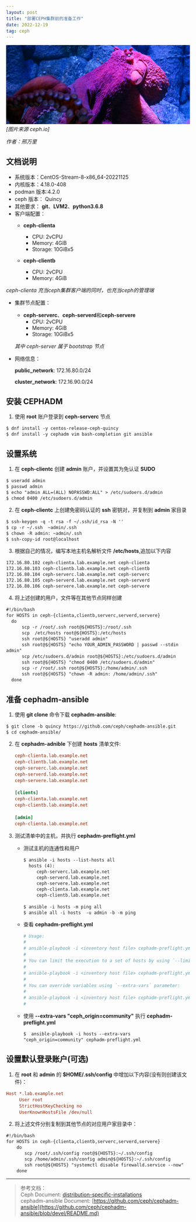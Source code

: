 ```yaml
---
layout: post
title: "部署CEPH集群前的准备工作"
date: 2022-12-19
tag: ceph
---
```


![Ceph](/assets/images/2022-12-19/photo-squid-02.jpg)
*\[图片来源 ceph.io\]*

*作者：邢万里*

## 文档说明

- 系统版本：CentOS-Stream-8-x86_64-20221125
- 内核版本：4.18.0-408
- podman 版本:4.2.0
- ceph 版本： Quincy
- 其他要求： **git**、**LVM2**、**python3.6.8**
- 客户端配置：
  - **ceph-clienta**
    - CPU: 2vCPU
    - Memory: 4GiB
    - Storage: 10GiBx5

  - **ceph-clientb**
    - CPU: 2vCPU
    - Memory: 4GiB

*ceph-clienta 充当ceph集群客户端的同时，也充当ceph的管理端*

- 集群节点配置：
  - **ceph-serverc**、**ceph-serverd**和**ceph-servere**
    - CPU: 2vCPU
    - Memory: 4GiB
    - Storage: 10GiBx5

  *其中 ceph-server 属于 bootstrap 节点*  


- 网络信息：

  **public_network**: 172.16.80.0/24

  **cluster_network**: 172.16.90.0/24    

## 安装 CEPHADM 

1. 使用 **root** 账户登录到 **ceph-serverc** 节点
```shell
$ dnf install -y centos-release-ceph-quincy
$ dnf install -y cephadm vim bash-completion git ansible
```

## 设置系统

1. 在 **ceph-clientc** 创建 **admin** 账户，并设置其为免认证 **SUDO**
```shell
$ useradd admin
$ passwd admin
$ echo "admin ALL=(ALL) NOPASSWD:ALL" > /etc/sudoers.d/admin
$ chmod 0400 /etc/sudoers.d/admin
```

2. 在 **ceph-clientc** 上创建免密码认证的 **ssh** 密钥对，并复制到 **admin** 家目录
```shell
$ ssh-keygen -q -t rsa -f ~/.ssh/id_rsa -N ''
$ cp -r ~/.ssh  ~admin/.ssh
$ chown -R admin: ~admin/.ssh
$ ssh-copy-id root@localhost
```

3. 根据自己的情况，编写本地主机名解析文件 **/etc/hosts**,追加以下内容
```shell
172.16.80.102 ceph-clienta.lab.example.net ceph-clienta
172.16.80.103 ceph-clientb.lab.example.net ceph-clientb
172.16.80.104 ceph-serverc.lab.example.net ceph-serverc
172.16.80.105 ceph-serverd.lab.example.net ceph-serverd
172.16.80.106 ceph-servere.lab.example.net ceph-servere
```

4. 将上述创建的用户，文件等在其他节点同样创建
```shell
#!/bin/bash
for HOSTS in ceph-{clienta,clientb,serverc,serverd,servere}
  do
      scp -r /root/.ssh root@${HOSTS}:/root/.ssh
      scp  /etc/hosts root@${HOSTS}:/etc/hosts
      ssh root@${HOSTS} "useradd admin"
      ssh root@${HOSTS} "echo YOUR_ADMIN_PASSWORD | passwd --stdin admin"
      scp /etc/sudoers.d/admin root@${HOSTS}:/etc/sudoers.d/admin
      ssh root@${HOSTS} "chmod 0400 /etc/sudoers.d/admin"
      scp -r /root/.ssh root@${HOSTS}:/home/admin/.ssh
      ssh root@${HOSTS} "chown -R admin: /home/admin/.ssh"
  done
```

## 准备 cephadm-ansible

1. 使用 **git clone** 命令下载 **cephadm-ansible**:
```shell
$ git clone -b quincy https://github.com/ceph/cephadm-ansible.git
$ cd cephadm-ansible/
```

2. 在 **cephadm-adnible** 下创建 **hosts** 清单文件:
   ```ini
   ceph-clienta.lab.example.net
   ceph-clientb.lab.example.net
   ceph-serverc.lab.example.net
   ceph-serverd.lab.example.net
   ceph-servere.lab.example.net
   
   [clients]
   ceph-clienta.lab.example.net
   ceph-clientb.lab.example.net
   
   [admin]
   ceph-clienta.lab.example.net
   ```

3. 测试清单中的主机，并执行 **cephadm-preflight.yml**
   - 测试主机的连通性和用户
     ```shell
     $ ansible -i hosts --list-hosts all
       hosts (4):
          ceph-serverc.lab.example.net
          ceph-serverd.lab.example.net
          ceph-servere.lab.example.net
          ceph-clienta.lab.example.net
          ceph-clientb.lab.example.net
       
     $ ansible -i hosts -m ping all
     $ ansible all -i hosts  -u admin -b -m ping
     ```

   - 查看 **cephadm-preflight.yml**
     ```yaml
     # Usage:
     #
     # ansible-playbook -i <inventory host file> cephadm-preflight.yml
     #
     # You can limit the execution to a set of hosts by using `--limit` option:
     #
     # ansible-playbook -i <inventory host file> cephadm-preflight.yml --limit <my_osd_group|my_node_name>
     #
     # You can override variables using `--extra-vars` parameter:
     #
     # ansible-playbook -i <inventory host file> cephadm-preflight.yml --extra-vars "ceph_origin=rhcs"
     #
     ```

   - 使用 **--extra-vars "ceph_origin=community"** 执行 **cephadm-preflight.yml**
     ```shell
     $  ansible-playbook -i hosts --extra-vars "ceph_origin=community" cephadm-preflight.yml
     ```

## 设置默认登录账户(可选)

1. 在 **root** 和 **admin** 的 **$HOME/.ssh/config** 中增加以下内容(没有则创建该文件)：
```ini
Host *.lab.example.net
     User root
     StrictHostKeyChecking no
     UserKnownHostsFile /dev/null
```
  
2. 将上述文件分别复制到其他节点的对应用户家目录中：
```shell
#!/bin/bash
for HOSTS in ceph-{clienta,clientb,serverc,serverd,servere}
    do
       scp /root/.ssh/config root@${HOSTS}:~/.ssh/config
       scp /home/admin/.ssh/config admin@${HOSTS}:~/.ssh/config
       ssh root@${HOSTS} "systemctl disable firewalld.service --now"
    done
```   

---
> 参考文档：<br>
> Ceph  Document: [distribution-specific-installations](https://docs.ceph.com/en/latest/cephadm/install/#distribution-specific-installations) <br>
> cephadm-ansible Document: [https://github.com/ceph/cephadm-ansible](https://github.com/ceph/cephadm-ansible/blob/devel/README.md)
